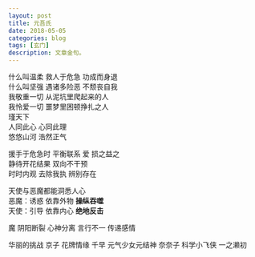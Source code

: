 ```yaml
---
layout: post
title: 元吾氏
date: 2018-05-05
categories: blog
tags: [玄门]
description: 文章金句。
---
```





什么叫温柔 救人于危急 功成而身退 <br>
什么叫坚强 遇诸多险恶 不颓丧自我<br>
我敬重一切 从泥坑里爬起来的人<br>
我怜爱一切 噩梦里困顿挣扎之人<br>
瑾天下<br>
人同此心 心同此理 <br>
悠悠山河 浩然正气


援手于危急时 平衡联系 爱 损之益之<br>
静待开花结果 双向不干预 <br>
时时内观 去除我执 辨别存在

天使与恶魔都能洞悉人心<br>
恶魔：诱惑 依靠外物 **操纵吞噬**<br>
天使：引导 依靠内心 **绝地反击**

魔 阴阳断裂 心神分离 言行不一
传递感情

华丽的挑战 京子
花牌情缘 千早
元气少女元结神 奈奈子
科学小飞侠 一之濑初
